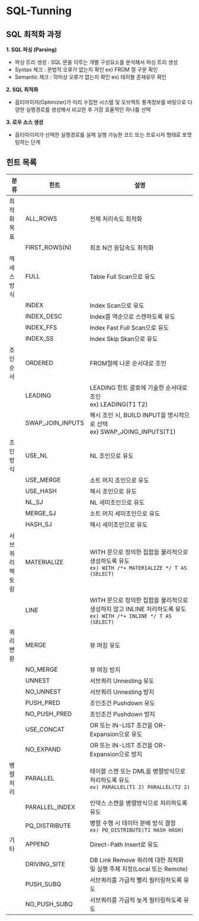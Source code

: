 # SQL-Tunning

## SQL 최적화 과정

**1. SQL 파싱 (Parsing)**

* 파싱 트리 생성 : SQL 문을 이루는 개별 구성요소를 분석해서 파싱 트리 생성
* Syntax 체크 : 문법적 오류가 없는지 확인 ex) FROM 절 구문 확인
* Semantic 체크 : 의미상 오류가 없는지 확인 ex) 테이블 존재유무 확인

**2. SQL 최적화**

* 옵티마이저(Optimizer)가 미리 수집한 시스템 및 오브젝트 통계정보를 바탕으로 다양한 실행경로를 생성해서 비교한 후 가장 효율적인 하나를 선택

**3. 로우 소스 생성**

* 옵티마이저가 선택한 실행경로를 실제 실행 가능한 코드 또는 프로시저 형태로 포맷팅하는 단계


## 힌트 목록

분류|힌트|설명
--|--|--
최적화 목표|ALL_ROWS|전체 처리속도 최적화
||FIRST_ROWS(N)|최초 N건 응답속도 최적화
액세스 방식|FULL|Table Full Scan으로 유도
||INDEX|Index Scan으로 유도
||INDEX_DESC|Index를 역순으로 스캔하도록 유도
||INDEX_FFS|Index Fast Full Scan으로 유도
||INDEX_SS|Index Skip Skan으로 유도
조인순서|ORDERED|FROM절에 나온 순서대로 조인
||LEADING|LEADING 힌트 괄호에 기술한 순서대로 조인<br>ex) LEADING(T1 T2)
||SWAP_JOIN_INPUTS|해시 조인 시, BUILD INPUT을 명시적으로 선택<br>ex) SWAP_JOING_INPUTS(T1)
조인방식|USE_NL|NL 조인으로 유도
||USE_MERGE|소트 머지 조인으로 유도
||USE_HASH|해시 조인으로 유도
||NL_SJ|NL 세미조인으로 유도
||MERGE_SJ|소트 머지 세미조인으로 유도
||HASH_SJ|해시 세미조인으로 유도
서브쿼리<br>팩토링|MATERIALIZE|WITH 문으로 정의한 집합을 물리적으로 생성하도록 유도<br>`ex) WITH /*+ MATERIALIZE */ T AS (SELECT)`
||LINE|WITH 문으로 정의한 집합을 물리적으로 생성하지 않고 INLINE 처리하도록 유도<br>`ex) WITH /*+ INLINE */ T AS (SELECT)`
쿼리 변환|MERGE|뷰 머징 유도
||NO_MERGE|뷰 머징 방지
||UNNEST|서브쿼리 Unnesting 유도
||NO_UNNEST|서브쿼리 Unnesting 방지
||PUSH_PRED|조인조건 Pushdown 유도
||NO_PUSH_PRED|조인조건 Pushdown 방지
||USE_CONCAT|OR 또는 IN-LIST 조건을 OR-Expansion으로 유도
||NO_EXPAND|OR 또는 IN-LIST 조건을 OR-Expansion으로 방지
병렬 처리|PARALLEL|테이블 스캔 또는 DML을 병렬방식으로 처리하도록 유도<br>`ex) PARALLEL(T1 2) PARALLEL(T2 2)`
||PARALLEL_INDEX|인덱스 스캔을 병렬방식으로 처리하도록 유도
||PQ_DISTRIBUTE|병렬 수행 시 데이터 분배 방식 결정<br>`ex) PQ_DISTRIBUTE(T1 HASH HASH)`
기타|APPEND|Direct-Path Insert로 유도
||DRIVING_SITE|DB Link Remove 쿼리에 대한 최적화 및 실행 주체 지정(Local 또는 Remote)
||PUSH_SUBQ|서브쿼리를 가급적 빨리 필터링하도록 유도
||NO_PUSH_SUBQ|서브쿼리를 가급적 늦게 필터링하도록 유도
